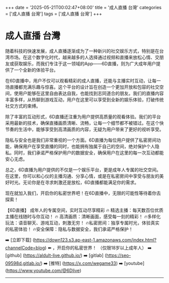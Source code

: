 +++
date = '2025-05-21T00:02:47+08:00'
title = '成人直播 台灣'
categories = ['成人直播 台灣']
tags = ['成人直播 台灣']
+++

# 成人直播 台灣

随着科技的快速发展，成人直播逐渐成为了一种新兴的社交娱乐方式，特别是在台湾市场。在这个数字化时代，越来越多的人选择通过视频和直播来放松心情、交朋友或获取娱乐，而我们专注于这一领域的App——6D直播，则为广大成年用户提供了一个全新的体验平台。

在6D直播中，用户不仅可以观看精彩的成人直播，还能与主播实时互动，让每一场直播都充满乐趣与惊喜。这个平台的设计旨在创造一个更加开放和包容的社交空间，使用户能够在这里自由表达自我，也能找到志同道合的朋友。我们的直播内容丰富多样，从热聊到游戏互动，用户在这里可以享受到全新的娱乐体验，打破传统社交方式的束缚。

除了丰富的互动形式，6D直播还注重为用户提供高质量的观看体验。我们的平台采用最新的技术，确保直播画质清晰、流畅，让每一个细节都不被错过。在这个快节奏的生活中，能够享受到高清画质的内容，无疑为用户带来了更好的视听享受。

隐私与安全也是我们非常重视的一个方面。6D直播为每位用户提供了私密房间功能，确保用户在享受直播的同时，也能拥有独属于自己的空间，绝对保护个人隐私。同时，我们承诺严格保护用户的数据安全，确保用户在这里的每一次互动都能安心无虑。

总之，6D直播为用户提供的不仅是一个娱乐平台，更是成年人专属的社交空间。在这里，你可以和心仪的主播沟通、分享心情，或是在私密房间中享受与朋友的美好时光。无论你是在寻求刺激还是放松，6D直播都能满足你的需求。

现在就加入我们，开启你的私密世界吧！在6D直播中，无限的可能性等待着你去探索！

【6D直播】
成年人的专属空间，实时互动尽享精彩
🔥 精选主播：每天数百位优质主播在线随时与你互动！
🔥 高清画质：清晰画面，感受每一刻的精彩！
🔥多样化玩法：语音聊天、游戏互动，刺激无穷！
🔥私密房间：独享专属时光，体验真实的私密体验！
🔥安全保障：隐私与数据安全，我们承诺严格保护！

➡️ [立即下载] (https://down123.s3.ap-east-1.amazonaws.com/index.html?channelCode=blog) ⬅️ ，开启你的私密世界！
（仅限18岁以上成年人）
➡️ [github] (https://aldult-live.github.io/)
➡️ [gitlab] (https://seo-09598d.gitlab.io/)
➡️ [推特] (https://x.com/wegame33)
➡️ [youtube] (https://www.youtube.com/@6Dlive)

---

